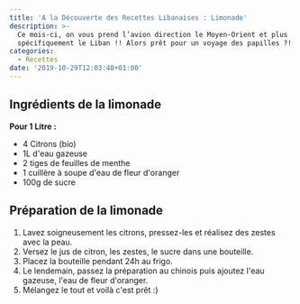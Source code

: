 ```yaml
---
title: 'A la Découverte des Recettes Libanaises : Limonade'
description: >-
  Ce mois-ci, on vous prend l’avion direction le Moyen-Orient et plus
  spécifiquement le Liban !! Alors prêt pour un voyage des papilles ?!
categories:
  - Recettes
date: '2019-10-29T12:03:48+01:00'
---
```

## Ingrédients de la limonade

**Pour 1 Litre :**

* 4 Citrons (bio)
* 1L d'eau gazeuse
* 2 tiges de feuilles de menthe
* 1 cuillère à soupe d'eau de fleur d'oranger
* 100g de sucre

## Préparation de la limonade

1. Lavez soigneusement les citrons, pressez-les et réalisez des zestes avec la peau.
2. Versez le jus de citron, les zestes, le sucre dans une bouteille.
3. Placez la bouteille pendant 24h au frigo.
4. Le lendemain, passez la préparation au chinois puis ajoutez l'eau gazeuse, l'eau de fleur d'oranger.
5. Mélangez le tout et voilà c'est prêt :)
